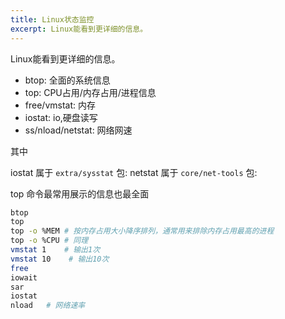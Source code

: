 ```yaml
---
title: Linux状态监控
excerpt: Linux能看到更详细的信息。
---
```

Linux能看到更详细的信息。

* btop: 全面的系统信息
* top: CPU占用/内存占用/进程信息
* free/vmstat: 内存
* iostat: io,硬盘读写
* ss/nload/netstat: 网络网速

其中

iostat 属于 `extra/sysstat` 包: 
netstat 属于 `core/net-tools` 包: 

top 命令最常用展示的信息也最全面
```bash
btop
top
top -o %MEM # 按内存占用大小降序排列，通常用来排除内存占用最高的进程
top -o %CPU # 同理
vmstat 1    # 输出1次
vmstat 10    # 输出10次
free
iowait
sar
iostat 
nload   # 网络速率
```

